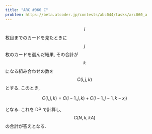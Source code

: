 ```yaml
---
title: "ARC #060 C"
problem: https://beta.atcoder.jp/contests/abc044/tasks/arc060_a
---
```

$$ i $$ 枚目までのカードを見たときに $$ j $$ 枚のカードを選んだ結果, その合計が $$ k $$ になる組み合わせの数を $$ C(i, j, k) $$ とする. このとき,

$$
C(i, j, k) = C(i-1, j, k) + C(i-1, j-1, k-x_i)
$$

となる. これを DP で計算し, $$ C(N, k, kA) $$ の合計が答えとなる.
